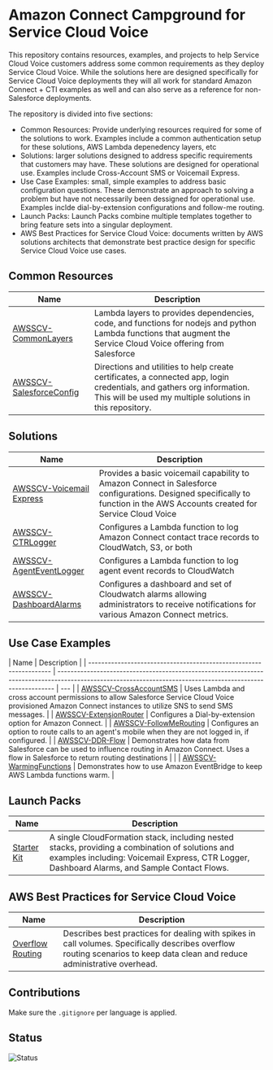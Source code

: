 # Amazon Connect Campground for Service Cloud Voice

This repository contains resources, examples, and projects to help Service Cloud Voice customers address some common requirements as they deploy Service Cloud Voice. While the solutions here are designed specifically for Service Cloud Voice deployments they will all work for standard Amazon Connect + CTI examples as well and can also serve as a reference for non-Salesforce deployments.

The repository is divided into five sections:

- Common Resources: Provide underlying resources required for some of the solutions to work. Examples include a common authentication setup for these solutions, AWS Lambda depenedency layers, etc
- Solutions: larger solutions designed to address specific requirements that customers may have. These solutions are designed for operational use. Examples include Cross-Account SMS or Voicemail Express.
- Use Case Examples: small, simple examples to address basic configuration questions. These demonstrate an approach to solving a problem but have not necessarily been dessigned for operational use. Examples inclde dial-by-extension configurations and follow-me routing.
- Launch Packs: Launch Packs combine multiple templates together to bring feature sets into a singular deployment.
- AWS Best Practices for Service Cloud Voice: documents written by AWS solutions architects that demonstrate best practice design for specific Service Cloud Voice use cases.

## Common Resources

| Name                                                      | Description                                                                                                                                                                        |
| --------------------------------------------------------- | ---------------------------------------------------------------------------------------------------------------------------------------------------------------------------------- |
| [AWSSCV-CommonLayers](Common/AWSSCV-CommonLayers)         | Lambda layers to provides dependencies, code, and functions for nodejs and python Lambda functions that augment the Service Cloud Voice offering from Salesforce                   |
| [AWSSCV-SalesforceConfig](Common/AWSSCV-SalesforceConfig) | Directions and utilities to help create certificates, a connected app, login credentials, and gathers org information. This will be used my multiple solutions in this repository. |

## Solutions

| Name                                                          | Description                                                                                                                                                                 |
| ------------------------------------------------------------- | --------------------------------------------------------------------------------------------------------------------------------------------------------------------------- |
| [AWSSCV-Voicemail Express](Solutions/AWSSCV-VoicemailExpress) | Provides a basic voicemail capability to Amazon Connect in Salesforce configurations. Designed specifically to function in the AWS Accounts created for Service Cloud Voice |
| [AWSSCV-CTRLogger](Solutions/AWSSCV-CTRLogger)                | Configures a Lambda function to log Amazon Connect contact trace records to CloudWatch, S3, or both                                                                         |
| [AWSSCV-AgentEventLogger](Solutions/AWSSCV-AgentEventLogger)  | Configures a Lambda function to log agent event records to CloudWatch                                                                                                       |
| [AWSSCV-DashboardAlarms](Solutions/AWSSCV-DashboardAlarms)    | Configures a dashboard and set of Cloudwatch alarms allowing administrators to receive notifications for various Amazon Connect metrics.                                    |

## Use Case Examples

| Name                                                               | Description                                                                                                                                                 |
| ------------------------------------------------------------------ | ----------------------------------------------------------------------------------------------------------------------------------------------------------- | --- |
| [AWSSCV-CrossAccountSMS](Examples/AWSSCV-CrossAccountSMS)          | Uses Lambda and cross account permissions to allow Salesforce Service Cloud Voice provisioned Amazon Connect instances to utilize SNS to send SMS messages. |
| [AWSSCV-ExtensionRouter](Examples/AWSSCV-ExtensionRouting)         | Configures a Dial-by-extension option for Amazon Connect.                                                                                                   |
| [AWSSCV-FollowMeRouting](Examples/AWSSCV-FollowMeRouting)          | Configures an option to route calls to an agent's mobile when they are not logged in, if configured.                                                        |
| [AWSSCV-DDR-Flow](Examples/AWSSCV-DataDirectedRouting-FlowRouting) | Demonstrates how data from Salesforce can be used to influence routing in Amazon Connect. Uses a flow in Salesforce to return routing destinations          |     |
| [AWSSCV-WarmingFunctions](Examples/AWSSCV-WarmingFunctions)        | Demonstrates how to use Amazon EventBridge to keep AWS Lambda functions warm.                                                                               |

## Launch Packs

| Name                                    | Description                                                                                                                                                                                     |
| --------------------------------------- | ----------------------------------------------------------------------------------------------------------------------------------------------------------------------------------------------- |
| [Starter Kit](Stacks/AWSSCV-LaunchPack) | A single CloudFormation stack, including nested stacks, providing a combination of solutions and examples including: Voicemail Express, CTR Logger, Dashboard Alarms, and Sample Contact Flows. |

## AWS Best Practices for Service Cloud Voice

| Name                                                 | Description                                                                                                                                                                |
| ---------------------------------------------------- | -------------------------------------------------------------------------------------------------------------------------------------------------------------------------- |
| [Overflow Routing](BestPractices/OverflowRouting.md) | Describes best practices for dealing with spikes in call volumes. Specifically describes overflow routing scenarios to keep data clean and reduce administrative overhead. |

## Contributions

Make sure the `.gitignore` per language is applied.

## Status

![Status](https://codebuild.us-west-2.amazonaws.com/badges?uuid=eyJlbmNyeXB0ZWREYXRhIjoiVlBLcm9mQlRQV01ZbDRES1FwM3JRNVlJYzB0MlNYYzN1V25weU9CSUN1ckxHQWFTbitsRFo2RHUzR3FDblJjZjR5ZnJhY2F6VHBYSEtVaXcwcVNKVXM0PSIsIml2UGFyYW1ldGVyU3BlYyI6IklPR2ExNWp1MnN6T1pYZ3MiLCJtYXRlcmlhbFNldFNlcmlhbCI6MX0%3D&branch=master)

